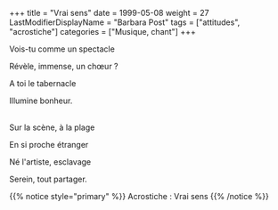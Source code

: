 +++
title = "Vrai sens"
date = 1999-05-08
weight = 27
LastModifierDisplayName = "Barbara Post"
tags = ["attitudes", "acrostiche"]
categories = ["Musique, chant"]
+++

Vois-tu comme un spectacle

Révèle, immense, un chœur ?

A toi le tabernacle

Illumine bonheur.

 \
Sur la scène, à la plage

En si proche étranger

Né l'artiste, esclavage

Serein, tout partager.

{{% notice style="primary" %}}
Acrostiche : Vrai sens
{{% /notice %}}
